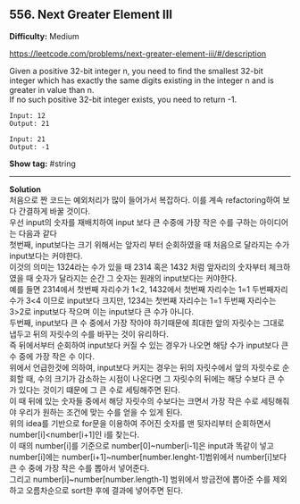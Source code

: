 ## 556. Next Greater Element III

**Difficulty:** Medium

https://leetcode.com/problems/next-greater-element-iii/#/description

Given a positive 32-bit integer n, you need to find the smallest 32-bit integer which has exactly the same digits existing in the integer n and is greater in value than n. <br/>
If no such positive 32-bit integer exists, you need to return -1.

```
Input: 12
Output: 21

Input: 21
Output: -1
```

**Show tag:** \#string

----------------------------------------

**Solution** <br/>
처음으로 짠 코드는 예외처리가 많이 들어가서 복잡하다. 이를 계속 refactoring하여 보다 간결하게 바꿀 것이다. <br/>
우선 input의 숫자를 재배치하여 input 보다 큰 수중에 가장 작은 수를 구하는 아이디어는 다음과 같다 <br/>
첫번째, input보다는 크기 위해서는 앞자리 부터 순회하였을 때 처음으로 달라지는 수가 input보다는 커야한다. <br/>
이것의 의미는 1324라는 수가 있을 때 2314 혹은 1432 처럼 앞자리의 숫자부터 체크하였을 때 숫자가 달라지는 순간 그 숫자는 원래의 input보다는 커야한다. <br/>
예를 들면 2314에서 첫번째 자리수가 1<2, 1432에서 첫번째 자리수는 1=1 두번째자리수가 3<4 이므로 input보다 크지만, 1234는 첫번째 자리수는 1=1 두번째 자리수는 3>2로 input보다 작으며 이는 input보다 큰 수가 아니다. <br/>
두번째, input보다 큰 수 중에서 가장 작아야 하기때문에 최대한 앞의 자릿수는 그대로 냅두고 뒤의 자릿수의 수를 바꾸는 것이 유리하다.<br/>
즉 뒤에서부터 순회하여 input보다 커질 수 있는 경우가 나오면 해당 수가 input보다 큰 수 중에 가장 작은 수 이다. <br/>
위에서 언급한것에 의하여, input보다 커지는 경우는 뒤의 자릿수에서 앞의 자릿수로 순회할 때, 수의 크기가 감소하는 시점이 나온다면 그 자릿수의 뒤에는 해당 수보다 큰 수가 있다는 것이기 떄문에 그 큰 수로 세팅해주면 된다. <br/>
이 때 뒤에 있는 숫자들 중에서 해당 자릿수의 수보다는 크면서 가장 작은 수로 세팅해줘야 우리가 원하는 조건에 맞는 수를 얻을 수 있게 된다.<br/>
위의 idea를 기반으로 for문을 이용하여 주어진 숫자를 맨 뒷자리부터 순회하면서 number[i]<number[i+1]인 i를 찾는다. <br/>
이 때의 number[i]를 기준으로 number[0]~number[i-1]은 input과 똑같이 넣고 number[i]에는 number[i+1]~number[number.lenght-1]범위에서 number[i]보다 큰 수 중에 가장 작은 수를 뽑아서 넣어준다. <br/>
그리고 number[i]~number[number.length-1] 범위에서 방금전에 뽑아준 수를 제외하고 오름차순으로 sort한 후에 결과에 넣어주면 된다.

